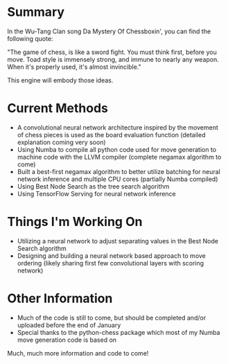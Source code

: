 # Summary

In the Wu-Tang Clan song Da Mystery Of Chessboxin', you can find the following quote:

"The game of chess, is like a sword fight.  You must think first, before you move.  Toad style is immensely strong, and immune to nearly any weapon.  When it's properly used, it's almost invincible."

This engine will embody those ideas.

# Current Methods
- A convolutional neural network architecture inspired by the movement of chess pieces is used as the board evaluation function (detailed explanation coming very soon)
- Using Numba to compile all python code used for move generation to machine code with the LLVM compiler (complete negamax algorithm to come)
- Built a best-first negamax algorithm to better utilize batching for neural network inference and multiple CPU cores (partially Numba compiled)
- Using Best Node Search as the tree search algorithm
- Using TensorFlow Serving for neural network inference


# Things I'm Working On
- Utilizing a neural network to adjust separating values in the Best Node Search algorithm
- Designing and building a neural network based approach to move ordering (likely sharing first few convolutional layers with scoring network)

# Other Information
- Much of the code is still to come, but should be completed and/or uploaded before the end of January
- Special thanks to the python-chess package which most of my Numba move generation code is based on

Much, much more information and code to come!